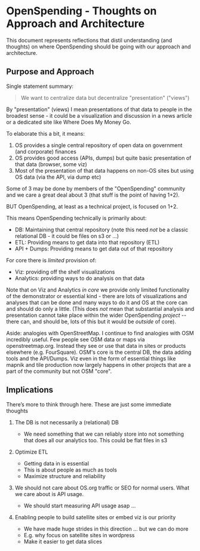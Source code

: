 # OpenSpending - Thoughts on Approach and Architecture

This document represents reflections that distil understanding (and
thoughts) on where OpenSpending should be going with our approach and
architecture.

## Purpose and Approach

Single statement summary:

> We want to centralize data but decentralize "presentation" ("views")

By "presentation" (views) I mean presentations of that data to people in the
broadest sense - it could be a visualization and discussion in a news article
or a dedicated site like Where Does My Money Go.

To elaborate this a bit, it means:

1. OS provides a single central repository of open data on government (and
   corporate) finances
2. OS provides good access (APIs, dumps) but quite basic presentation of that
   data (browser, some viz)
3. Most of the presentation of that data happens on non-OS sites but using OS
   data (via the API, via dump etc)

Some of 3 may be done by members of the "OpenSpending" community and we care a
great deal about 3 (that stuff is the point of having 1+2).

BUT OpenSpending, at least as a technical project, is focused on 1+2.

This means OpenSpending technically is primarily about:

- DB: Maintaining that central repository (note this need *not* be a classic
  relational DB - it could be files on s3 or ...)
- ETL: Providing means to get data into that repository (ETL)
- API + Dumps: Providing means to get data out of that repository

For core there is *limited* provision of:

- Viz: providing off the shelf visualizations
- Analytics: providing ways to do analysis on that data

Note that on Viz and Analytics *in core* we provide only limited functionality
of the demonstrator or essential kind - there are lots of visualizations and
analyses that can be done and many ways to do it and OS at the core can and
should do only a little. (This does *not* mean that substantial analysis and
presentation cannot take place within the wider OpenSpending *project* -- there
can, and should be, lots of this but it would be *outside* of core).

Aside: analogies with OpenStreetMap. I continue to find analogies with OSM
incredibly useful. Few people see OSM data or maps via openstreetmap.org.
Instead they see or use that data in sites or products elsewhere (e.g.
FourSquare). OSM's core is the central DB, the data adding tools and the
API/Dumps. Viz even in the form of essential things like mapnik and tile
production now largely happens in other projects that are a part of the
community but not OSM "core".

## Implications

There’s more to think through here. These are just some immediate thoughts

1. The DB is not necessarily a (relational) DB

   - We need something that we can reliably store into not something that does
     all our analytics too. This could be flat files in s3

2. Optimize ETL

   - Getting data in is essential
   - This is about people as much as tools
   - Maximize structure and reliability

3. We should not care about OS.org traffic or SEO for normal users. What we
   care about is API usage.

   - We should start measuring API usage asap ...

4. Enabling people to build satellite sites or embed viz is our priority

   - We have made huge strides in this direction ... but we can do more
   - E.g. why focus on satellite sites in wordpress
   - Make it easier to get data slices

